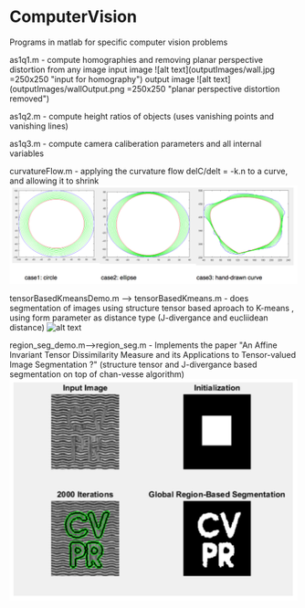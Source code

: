 # ComputerVision

Programs in matlab for specific computer vision problems

as1q1.m - compute homographies and removing planar perspective distortion from any image
input image
![alt text](outputImages/wall.jpg =250x250 "input for homography")
output image
![alt text](outputImages/wallOutput.png =250x250 "planar perspective distortion removed")

as1q2.m - compute height ratios of objects (uses vanishing points and vanishing lines)

as1q3.m - compute camera caliberation parameters and all internal variables

curvatureFlow.m - applying the curvature flow delC/delt = -k.n to a curve, and allowing it to shrink
![alt text](outputImages/curveEvolution.png "Curve Evolution")

tensorBasedKmeansDemo.m --> tensorBasedKmeans.m - does segmentation of images using structure tensor based aproach to K-means , using form parameter as distance type (J-divergance and eucliidean distance) 
![alt text](outputImages/TensorBasedK-means.png "structure Tensor based K-means output")

region_seg_demo.m-->region_seg.m - Implements the paper "An Affine Invariant Tensor Dissimilarity Measure and its Applications to Tensor-valued Image Segmentation ?" (structure tensor and J-divergance based segmentation on top of chan-vesse algorithm)
![alt text](outputImages/TensorBasedChanVesse.png "structure Tensor based chan vesse output")
